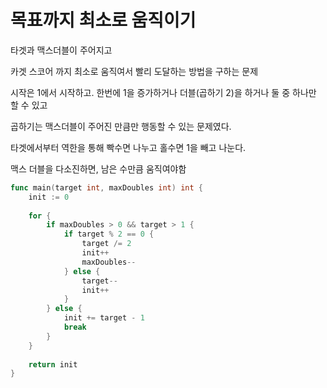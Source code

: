 # 목표까지 최소로 움직이기

타겟과 맥스더블이 주어지고

카겟 스코어 까지 최소로 움직여서 빨리 도달하는 방법을 구하는 문제

시작은 1에서 시작하고. 한번에 1을 증가하거나 더블(곱하기 2)을 하거나 둘 중 하나만 할 수 있고

곱하기는 맥스더블이 주어진 만큼만 행동할 수 있는 문제였다.

타겟에서부터 역한을 통해 빡수면 나누고 홀수면 1을 빼고 나눈다.

맥스 더블을 다소진하면, 남은 수만큼 움직여야함

```go
func main(target int, maxDoubles int) int {
    init := 0
    
    for {
        if maxDoubles > 0 && target > 1 {
            if target % 2 == 0 {
                target /= 2
                init++
                maxDoubles--
            } else {
                target--
                init++
            }
        } else {
            init += target - 1
            break
        }
    }
    
    return init
}
```
